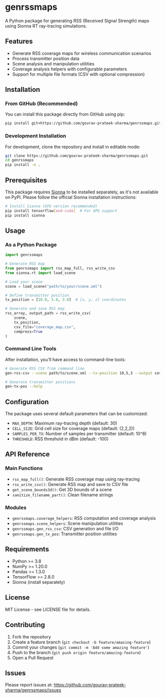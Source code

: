 # genrssmaps

A Python package for generating RSS (Received Signal Strength) maps using Sionna RT ray-tracing simulations.

## Features

- Generate RSS coverage maps for wireless communication scenarios
- Process transmitter position data
- Scene analysis and manipulation utilities
- Coverage analysis helpers with configurable parameters
- Support for multiple file formats (CSV with optional compression)

## Installation

### From GitHub (Recommended)

You can install this package directly from GitHub using pip:

```bash
pip install git+https://github.com/gourav-prateek-sharma/genrssmaps.git
```

### Development Installation

For development, clone the repository and install in editable mode:

```bash
git clone https://github.com/gourav-prateek-sharma/genrssmaps.git
cd genrssmaps
pip install -e .
```

## Prerequisites

This package requires [Sionna](https://nvlabs.github.io/sionna/) to be installed separately, as it's not available on PyPI. Please follow the official Sionna installation instructions:

```bash
# Install Sionna (GPU version recommended)
pip install tensorflow[and-cuda]  # For GPU support
pip install sionna
```

## Usage

### As a Python Package

```python
import genrssmaps

# Generate RSS map
from genrssmaps import rss_map_full, rss_write_csv
from sionna.rt import load_scene

# Load your scene
scene = load_scene("path/to/your/scene.xml")

# Define transmitter position
tx_position = [10.0, 5.0, 3.0]  # [x, y, z] coordinates

# Generate and save RSS map
rss_array, output_path = rss_write_csv(
    scene, 
    tx_position, 
    csv_file="coverage_map.csv",
    compress=True
)
```

### Command Line Tools

After installation, you'll have access to command-line tools:

```bash
# Generate RSS CSV from command line
gen-rss-csv --scene path/to/scene.xml --tx-position 10,5,3 --output coverage.csv

# Generate transmitter positions  
gen-tx-pos --help
```

## Configuration

The package uses several default parameters that can be customized:

- `MAX_DEPTH`: Maximum ray-tracing depth (default: 30)
- `CELL_SIZE`: Grid cell size for coverage maps (default: (2,2,2))
- `SAMPLES_PER_TX`: Number of samples per transmitter (default: 10^8)
- `THRESHOLD`: RSS threshold in dBm (default: -100)

## API Reference

### Main Functions

- `rss_map_full()`: Generate RSS coverage map using ray-tracing
- `rss_write_csv()`: Generate RSS map and save to CSV file
- `get_scene_bounds3d()`: Get 3D bounds of a scene
- `sanitize_filename_part()`: Clean filename strings

### Modules

- `genrssmaps.coverage_helpers`: RSS computation and coverage analysis
- `genrssmaps.scene_helpers`: Scene manipulation utilities
- `genrssmaps.gen_rss_csv`: CSV generation and file I/O
- `genrssmaps.gen_tx_pos`: Transmitter position utilities

## Requirements

- Python >= 3.8
- NumPy >= 1.20.0
- Pandas >= 1.3.0
- TensorFlow >= 2.8.0
- Sionna (install separately)

## License

MIT License - see LICENSE file for details.

## Contributing

1. Fork the repository
2. Create a feature branch (`git checkout -b feature/amazing-feature`)
3. Commit your changes (`git commit -m 'Add some amazing feature'`)
4. Push to the branch (`git push origin feature/amazing-feature`)
5. Open a Pull Request

## Issues

Please report issues at: https://github.com/gourav-prateek-sharma/genrssmaps/issues